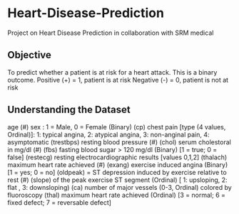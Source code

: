 # Heart-Disease-Prediction
Project on Heart Disease Prediction in collaboration with SRM medical 

## Objective
To predict whether a patient is at risk for a heart attack. This is a binary outcome.
Positive (+) = 1, patient is at risk Negative (-) = 0, patient is not at risk

## Understanding the Dataset
age (#)
sex : 1 = Male, 0 = Female (Binary)
(cp) chest pain [type (4 values, Ordinal)]: 1: typical angina, 2: atypical angina, 3: non-anginal pain, 4: asymptomatic
(trestbps) resting blood pressure (#)
(chol) serum cholestoral in mg/dl (#)
(fbs) fasting blood sugar > 120 mg/dl (Binary) [1 = true; 0 = false]
(restecg) resting electrocardiographic results [values 0,1,2]
(thalach) maximum heart rate achieved (#)
(exang) exercise induced angina (Binary) [1 = yes; 0 = no]
(oldpeak) = ST depression induced by exercise relative to rest (#)
(slope) of the peak exercise ST segment (Ordinal) [ 1: upsloping, 2: flat , 3: downsloping)
(ca) number of major vessels (0-3, Ordinal) colored by fluoroscopy
(thal) maximum heart rate achieved (Ordinal) [3 = normal; 6 = fixed defect; 7 = reversable defect]
